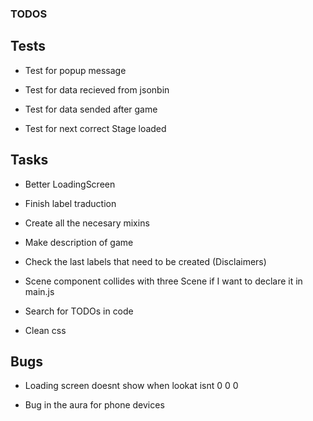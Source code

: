 ### TODOS

## Tests

- Test for popup message

- Test for data recieved from jsonbin

- Test for data sended after game

- Test for next correct Stage loaded

## Tasks

- Better LoadingScreen

- Finish label traduction

- Create all the necesary mixins

- Make description of game

- Check the last labels that need to be created (Disclaimers)

- Scene component collides with three Scene if I want to declare it in main.js

- Search for TODOs in code

- Clean css

## Bugs

- Loading screen doesnt show when lookat isnt 0 0 0

- Bug in the aura for phone devices